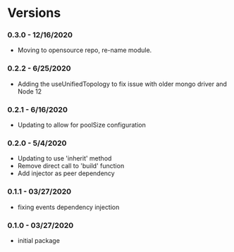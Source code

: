 # Versions

### 0.3.0 - 12/16/2020
* Moving to opensource repo, re-name module.

### 0.2.2 - 6/25/2020
* Adding the useUnifiedTopology to fix issue with older mongo driver and Node 12

### 0.2.1 - 6/16/2020
* Updating to allow for poolSize configuration

### 0.2.0 - 5/4/2020
* Updating to use 'inherit' method
* Remove direct call to 'build' function
* Add injector as peer dependency

### 0.1.1 - 03/27/2020
* fixing events dependency injection

### 0.1.0 - 03/27/2020
* initial package
